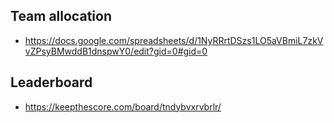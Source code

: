 ## Team allocation
- https://docs.google.com/spreadsheets/d/1NyRRrtDSzs1LO5aVBmiL7zkVvZPsyBMwddB1dnspwY0/edit?gid=0#gid=0
## Leaderboard 
- https://keepthescore.com/board/tndybvxrvbrlr/